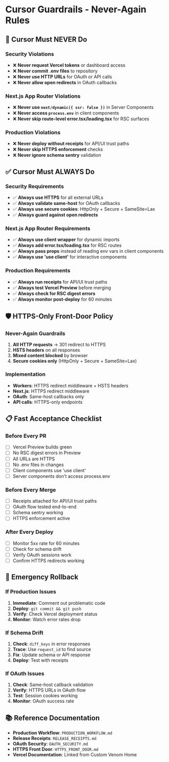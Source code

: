 # Cursor Guardrails - Never-Again Rules

## 🚫 **Cursor Must NEVER Do**

### **Security Violations**

- ❌ **Never request Vercel tokens** or dashboard access
- ❌ **Never commit .env files** to repository
- ❌ **Never use HTTP URLs** for OAuth or API calls
- ❌ **Never allow open redirects** in OAuth callbacks

### **Next.js App Router Violations**

- ❌ **Never use `next/dynamic({ ssr: false })`** in Server Components
- ❌ **Never access `process.env`** in client components
- ❌ **Never skip route-level error.tsx/loading.tsx** for RSC surfaces

### **Production Violations**

- ❌ **Never deploy without receipts** for API/UI trust paths
- ❌ **Never skip HTTPS enforcement** checks
- ❌ **Never ignore schema sentry** validation

## ✅ **Cursor Must ALWAYS Do**

### **Security Requirements**

- ✅ **Always use HTTPS** for all external URLs
- ✅ **Always validate same-host** for OAuth callbacks
- ✅ **Always use secure cookies**: HttpOnly + Secure + SameSite=Lax
- ✅ **Always guard against open redirects**

### **Next.js App Router Requirements**

- ✅ **Always use client wrapper** for dynamic imports
- ✅ **Always add error.tsx/loading.tsx** for RSC routes
- ✅ **Always pass props** instead of reading env vars in client components
- ✅ **Always use 'use client'** for interactive components

### **Production Requirements**

- ✅ **Always run receipts** for API/UI trust paths
- ✅ **Always test Vercel Preview** before merging
- ✅ **Always check for RSC digest errors**
- ✅ **Always monitor post-deploy** for 60 minutes

## 🛡️ **HTTPS-Only Front-Door Policy**

### **Never-Again Guardrails**

1. **All HTTP requests** → 301 redirect to HTTPS
2. **HSTS headers** on all responses
3. **Mixed content blocked** by browser
4. **Secure cookies only** (HttpOnly + Secure + SameSite=Lax)

### **Implementation**

- **Workers**: HTTPS redirect middleware + HSTS headers
- **Next.js**: HTTPS redirect middleware
- **OAuth**: Same-host callbacks only
- **API calls**: HTTPS-only endpoints

## 📋 **Fast Acceptance Checklist**

### **Before Every PR**

- [ ] Vercel Preview builds green
- [ ] No RSC digest errors in Preview
- [ ] All URLs are HTTPS
- [ ] No .env files in changes
- [ ] Client components use 'use client'
- [ ] Server components don't access process.env

### **Before Every Merge**

- [ ] Receipts attached for API/UI trust paths
- [ ] OAuth flow tested end-to-end
- [ ] Schema sentry working
- [ ] HTTPS enforcement active

### **After Every Deploy**

- [ ] Monitor 5xx rate for 60 minutes
- [ ] Check for schema drift
- [ ] Verify OAuth sessions work
- [ ] Confirm HTTPS redirects working

## 🚨 **Emergency Rollback**

### **If Production Issues**

1. **Immediate**: Comment out problematic code
2. **Deploy**: `git commit && git push`
3. **Verify**: Check Vercel deployment status
4. **Monitor**: Watch error rates drop

### **If Schema Drift**

1. **Check**: `diff_keys` in error responses
2. **Trace**: Use `request_id` to find source
3. **Fix**: Update schema or API response
4. **Deploy**: Test with receipts

### **If OAuth Issues**

1. **Check**: Same-host callback validation
2. **Verify**: HTTPS URLs in OAuth flow
3. **Test**: Session cookies working
4. **Monitor**: OAuth success rate

## 📚 **Reference Documentation**

- **Production Workflow**: `PRODUCTION_WORKFLOW.md`
- **Release Receipts**: `RELEASE_RECEIPTS.md`
- **OAuth Security**: `OAUTH_SECURITY.md`
- **HTTPS Front Door**: `HTTPS_FRONT_DOOR.md`
- **Vercel Documentation**: Linked from Custom Venom Home
